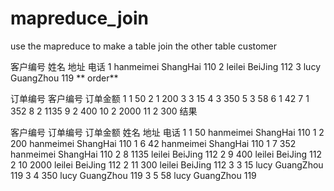 # mapreduce_join
use the mapreduce to make a table join the other table 
customer

客户编号	姓名	地址	电话
1	hanmeimei	ShangHai	110
2	leilei	BeiJing	112
3	lucy	GuangZhou	119
** order**

订单编号	客户编号	订单金额
1	1	50
2	1	200
3	3	15
4	3	350
5	3	58
6	1	42
7	1	352
8	2	1135
9	2	400
10	2	2000
11	2	300
结果

客户编号	订单编号	订单金额	姓名	地址	电话
1	1	50	hanmeimei	ShangHai	110
1	2	200	hanmeimei	ShangHai	110
1	6	42	hanmeimei	ShangHai	110
1	7	352	hanmeimei	ShangHai	110
2	8	1135	leilei	BeiJing	112
2	9	400	leilei	BeiJing	112
2	10	2000	leilei	BeiJing	112
2	11	300	leilei	BeiJing	112
3	3	15	lucy	GuangZhou	119
3	4	350	lucy	GuangZhou	119
3	5	58	lucy	GuangZhou	119
